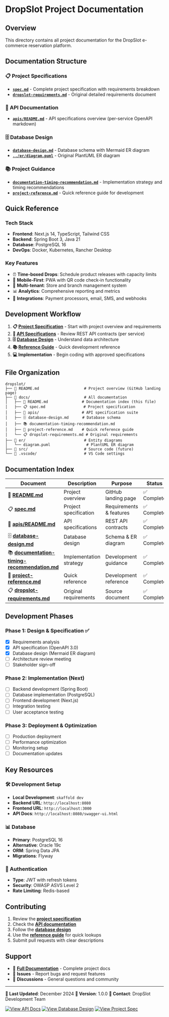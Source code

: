 # DropSlot Project Documentation

## Overview

This directory contains all project documentation for the DropSlot e-commerce reservation platform.

## Documentation Structure

### 📋 Project Specifications
- **[`spec.md`](spec.md)** - Complete project specification with requirements breakdown
- **[`dropslot-requirements.md`](dropslot-requirements.md)** - Original detailed requirements document

### 🔌 API Documentation
- **[`apis/README.md`](apis/README.md)** - API specifications overview (per-service OpenAPI markdown)

### 🗄️ Database Design
- **[`database-design.md`](database-design.md)** - Database schema with Mermaid ER diagram
- **[`../er/diagram.puml`](../er/diagram.puml)** - Original PlantUML ER diagram

### 📚 Project Guidance
- **[`documentation-timing-recommendation.md`](documentation-timing-recommendation.md)** - Implementation strategy and timing recommendations
- **[`project-reference.md`](project-reference.md)** - Quick reference guide for development

## Quick Reference

### Tech Stack
- **Frontend**: Next.js 14, TypeScript, Tailwind CSS
- **Backend**: Spring Boot 3, Java 21
- **Database**: PostgreSQL 16
- **DevOps**: Docker, Kubernetes, Rancher Desktop

### Key Features
- ⏰ **Time-boxed Drops**: Schedule product releases with capacity limits
- 📱 **Mobile-First**: PWA with QR code check-in functionality
- 🔐 **Multi-tenant**: Store and branch management system
- 📊 **Analytics**: Comprehensive reporting and metrics
- 🔗 **Integrations**: Payment processors, email, SMS, and webhooks

## Development Workflow

1. **📋 [Project Specification](spec.md)** - Start with project overview and requirements
2. **🔌 [API Specifications](apis/README.md)** - Review REST API contracts (per service)
3. **🗄️ [Database Design](database-design.md)** - Understand data architecture
4. **📚 [Reference Guide](project-reference.md)** - Quick development reference
5. **💻 Implementation** - Begin coding with approved specifications

## File Organization

```
dropslot/
├── 📖 README.md                    # Project overview (GitHub landing page)
├── 📁 docs/                        # All documentation
│   ├── 📖 README.md               # Documentation index (this file)
│   ├── 📋 spec.md                 # Project specification
│   ├── 📁 apis/                   # API specification suite
│   ├── 🗄️ database-design.md      # Database schema
│   ├── 📚 documentation-timing-recommendation.md
│   ├── 🎯 project-reference.md    # Quick reference guide
│   └── 📋 dropslot-requirements.md # Original requirements
├── 📁 er/                          # Entity diagrams
│   └── diagram.puml                # PlantUML ER diagram
├── 📁 src/                         # Source code (future)
└── 📁 .vscode/                     # VS Code settings
```

## Documentation Index

| Document | Description | Purpose | Status |
|----------|-------------|---------|--------|
| 📖 **[README.md](../README.md)** | Project overview | GitHub landing page | ✅ Complete |
| 📋 **[spec.md](spec.md)** | Project specification | Requirements & features | ✅ Complete |
| 🔌 **[apis/README.md](apis/README.md)** | API specifications | REST API contracts | ✅ Complete |
| 🗄️ **[database-design.md](database-design.md)** | Database design | Schema & ER diagram | ✅ Complete |
| 📚 **[documentation-timing-recommendation.md](documentation-timing-recommendation.md)** | Implementation strategy | Development guidance | ✅ Complete |
| 🎯 **[project-reference.md](project-reference.md)** | Quick reference | Development reference | ✅ Complete |
| 📋 **[dropslot-requirements.md](dropslot-requirements.md)** | Original requirements | Source document | ✅ Complete |

## Development Phases

### Phase 1: Design & Specification ✅
- [x] Requirements analysis
- [x] API specification (OpenAPI 3.0)
- [x] Database design (Mermaid ER diagram)
- [ ] Architecture review meeting
- [ ] Stakeholder sign-off

### Phase 2: Implementation (Next)
- [ ] Backend development (Spring Boot)
- [ ] Database implementation (PostgreSQL)
- [ ] Frontend development (Next.js)
- [ ] Integration testing
- [ ] User acceptance testing

### Phase 3: Deployment & Optimization
- [ ] Production deployment
- [ ] Performance optimization
- [ ] Monitoring setup
- [ ] Documentation updates

## Key Resources

### 🛠️ Development Setup
- **Local Development**: `skaffold dev`
- **Backend URL**: `http://localhost:8080`
- **Frontend URL**: `http://localhost:3000`
- **API Docs**: `http://localhost:8080/swagger-ui.html`

### 📊 Database
- **Primary**: PostgreSQL 16
- **Alternative**: Oracle 19c
- **ORM**: Spring Data JPA
- **Migrations**: Flyway

### 🔐 Authentication
- **Type**: JWT with refresh tokens
- **Security**: OWASP ASVS Level 2
- **Rate Limiting**: Redis-based

## Contributing

1. Review the **[project specification](spec.md)**
2. Check the **[API documentation](api-specification.md)**
3. Follow the **[database design](database-design.md)**
4. Use the **[reference guide](project-reference.md)** for quick lookups
5. Submit pull requests with clear descriptions

## Support

- 📖 **[Full Documentation](.)** - Complete project docs
- 🐛 **Issues** - Report bugs and request features
- 💬 **Discussions** - General questions and community

---

**📅 Last Updated**: December 2024
**🔖 Version**: 1.0.0
**📧 Contact**: DropSlot Development Team

[![View API Docs](https://img.shields.io/badge/API-OpenAPI%203.0-green)](api-specification.md)
[![View Database Design](https://img.shields.io/badge/Database-Design-orange)](database-design.md)
[![View Project Spec](https://img.shields.io/badge/Spec-Requirements-blue)](spec.md)
